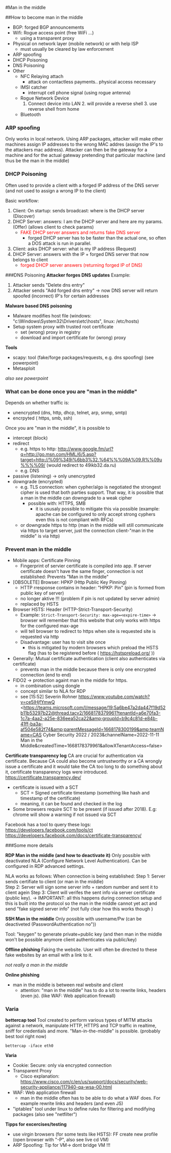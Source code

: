 #Man in the middle


##How to become man in the middle

- BGP: forged BGP announcements
- Wifi: Rogue access point (free WiFi ...)
    - using a transparent proxy
- Physical on network layer (mobile network) or with help ISP
    - must usually be cleared by law enforcement
- ARP spoofing
- DHCP Poisoning
- DNS Poisoning
- Other
    - NFC Relaying attach
        - attack on contactless payments.. physical access necessary
    -  IMSI catcher 
        - interrupt cell phone signal (using rogue antenna)
    - Rogue Network Device
        1. Connect device into LAN 2. will provide a reverse shell 3. use reverse shell from home
    - Bluetooth
  

### ARP spoofing
Only works in local network. Using ARP packages, attacker will make other machines assign IP addresses to the wrong MAC addres (assign the IP's to the attackers mac address). 
Attacker can then be the gateway for a machine and for the actual gateway pretending that particular machine (and thus be the man in the middle) 


### DHCP Poisoning

Often used to provide a client with a forged IP address of the DNS server (and not used to assign a wrong IP to the client)

Basic workflow: 
1. Client: On startup: sends broadcast: where is the DHCP server (Discover)
2. DHCP Server:  answers: I am the DHCP server and here are my params. (Offer) (allows client to check params)
    - <span style="color:red">FAKE DHCP server answers and returns fake DNS server</span>
        - forged DHCP server has to be faster than the actual one, so often a DOS attack is run in parallel. 
3. Client: asks DHCP server: what is my IP address (Request)
4. DHCP Server: answers with the IP + forged DNS server  that now belongs to client
    - <span style="color:red">forged DHCP server answers (returning forged IP of DNS)</span>

###DNS Poisoning
**Attacker forges DNS updates** 
Example: 
1. Attacker sends "Delete dns entry"
2. Attacker sends "Add forged dns entry"
-> now DNS server will return spoofed (incorrect) IP's for certain addresses

**Malware based DNS poisoning**
- Malware modifies host file (windows: "c:\Windows\System32\Drivers\etc\hosts", linux: /etc/hosts)
- Setup system proxy with trusted root certificate
    - set (wrong) proxy in registry
    - download and import certificate for (wrong) proxy

**Tools**
-  scapy: tool (fake/forge packages/requests, e.g. dns spoofing)  (see powerpoint)
- Metasploit

*also see powerpoint*


### What can be done once you are "man in the middle"

Depends on whether traffic is: 
- unencrypted (dns, http, dhcp, telnet, arp, snmp, smtp)
- encrpyted ( https, smb, ssh)

Once you are "man in the middle", it is possible to 
- intercept  (block)
- redirect 
    - e.g. https to http: http://www.google.fm/url?q=http://go.msn.com/HML/6/5.asp?target=http://%09%349i%6bb3%32.%64%%%09A%09.R%%09u%%%%09/   (would redirect to 49ikb32.da.ru)
    - e.g. DNS
- passive (listening) -> only unencrypted
- downgrade (encrypted)
    - e.g. TLS connection: when cypher/algo is negotiated the strongest cipher is used that both parties support. That way, it is possible that a man in the middle can downgrade to a weak cipher
        - possible with: HTTPS, SMB
            - it is ususaly possible to mitigate this via possible (example: apache can be configured to only accept strong cyphers even this is not compliant with RFCs)
    - or downgrade https to http (man in the middle will still communicate via https to target server, just the connection client-"man in the middle" is via http)




### Prevent man in the middle

- Mobile apps:  Certificate Pinning
    - Fingerprint of servier certificate is compiled into app. If server certificate doesn't have the same finger, connection is not established:  Prevents "Man in the middle"
- [OBSOLETE] Browser: HPKP  (Http Public Key Pinning)
    - HTTP rresponse contains in header: "HPKP: Pin" (pin is formed from public key of server)
    - no longer aktive !!! (problem if pin is not updated by server admin)
    - replaced by HSTS
- Browser HSTS: Header (HTTP-Strict-Transport-Security)
    - Example: `Strict-Transport-Security: max-age=<expire-time>` -> browser will remember that this website that only works with https for the configured max-age
    - will tell browser to redirect to https when site is requested site is requested via http
    - Disadvantage: user has to visit site once
        - this is mitigated by modern browsers which preload the HSTS flag (has to be registered before ( https://hstspreload.org/ ))
- Generally: Mutual certificate authentication (client also authenticates via certificate)
    - prevents man in the middle because there is only one encrypted connection (end to end) 
- FIDO2 -> protection againt man in the middle for https. 
    - in combination using dongle 
    - concept similar to NLA for RDP
    - see [15:52] Severin Rohner
    https://www.youtube.com/watch?v=ce5IHjfYmwQ
<https://teams.microsoft.com/l/message/19:5a6be47a2da447f19d52b11b53297b22@thread.tacv2/1668178379961?tenantId=a6e70fa3-1c7a-4aa2-a25e-836eea52ca22&amp;groupId=b9c4c81d-e84b-41ff-ba3a-af504e582f74&amp;parentMessageId=1668178300199&amp;teamName=CAS Cyber Security 2022 / 2023&amp;channelName=2022-11-11 Man in the Middle&amp;createdTime=1668178379961&amp;allowXTenantAccess=false> 



**Certificate transparency log**
CA are crucial for authentication via certificate. Because CA could also become untrustworthy or a CA wrongly issue a certificate and it would take the CA too long to do something about it, certificate transparency logs were introduced. 
https://certificate.transparency.dev/


- certificate is issued with a SCT
    - SCT = Signed certificate timestamp  (something like hash and timestamp of the certificate)
    - meaning, it can be found and checked in the log
- Some browsers require SCT to be present (if issued after 2018). E.g: chrome will show a warning if not issued via SCT


Facebook has a tool to query these logs: 
https://developers.facebook.com/tools/ct 
https://developers.facebook.com/docs/certificate-transparency/





###Some more details


**RDP Man in the middle (and how to deactivate it)**
Only possible with deactivated NLA (Configure Network Level Authentication). Can be configured in RDP advanced settings. 

NLA works as follows: 
When connection is being established:
Step 1: Server sends certifiate to client (or man in the middle)  
Step 2: Server will sign some server info + random number and sent it to client agein 
Step 3: Client will verifes the sent info via server certificate (public key). 
-> IMPORTANT: all this happens during connection setup and this is built into the protocol so the man in the middle cannot yet act and send "fake signed server info" (not fully clear how this works though )



**SSH Man in the middle**
Only possible with username/Pw (can be deactiveted (PasswordAuthentication no"))

Tool: "keygen" to generate private+public key (and then man in the middle won't be possible anymore client authenticates via public/key)

**Offline phishing**
Faking the website. User will often be directed to these fake websites by an email with a link to it. 

*not really a man in the middle*


**Online phishing**
- man in the middle is between real website and client
    - attention: "man in the middle" has to do a lot to rewrite links, headers (even js). (like  WAF: Web application firewall)



### Varia

**bettercap tool**
Tool created to perform various types of MITM attacks against a network, manipulate HTTP, HTTPS and TCP traffic in realtime, sniff for credentials and more. "Man-in-the-middle" is possible.  (probably best tool right now)

`bettercap -iface eth0`


**Varia**
- Cookie: Secure: only via encrypted connection
- Transparent Proxy
    - Cisco explanation: https://www.cisco.com/c/en/us/support/docs/security/web-security-appliance/117940-qa-wsa-00.html
- WAF: Web application firewall 
    - man in the middle often has to be able to do what a WAF does. For example rewrite links and headers (and even JS)
- "iptables" tool under linux to define rules for filtering and modifying packages (also see "netfilter")


**Tipps for excercises/testing**
- use virgin browsers (for some tests like HSTS): FF create new profile  (open browser with "-P", also see live cd VM)
- ARP Spoofing: Tip for VM-> dont bridge VM !!!